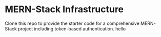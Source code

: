 # MERN-Stack Infrastructure

Clone this repo to provide the starter code for a comprehensive MERN-Stack project including token-based authentication.
hello
